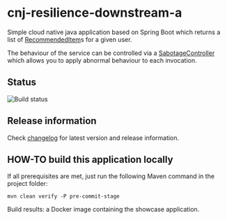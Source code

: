 # cnj-resilience-downstream-a

Simple cloud native java application based on Spring Boot which returns a list of 
[RecommendedItem](src/main/java/group/msg/at/cloud/cloudtrain/core/entity/RecommendedItem.java)s 
for a given user.

The behaviour of the service can be controlled via a 
[SabotageController](src/main/java/group/msg/at/cloud/cloudtrain/adapter/rest/SabotageController.java)
which allows you to apply abnormal behaviour to each invocation.

## Status
![Build status](https://codebuild.eu-west-1.amazonaws.com/badges?uuid=eyJlbmNyeXB0ZWREYXRhIjoiVy9sU2JuekZEeFRrK1cvZFBkVHJ1WjhTMExiSjJsdDNnSEVUUi90eXpUQ2c3dXF4bk8zSTQ1Zlg4TEdXRGVvVVljNHhtUDBFcjdpa3Nyb1NvcXQwVlg4PSIsIml2UGFyYW1ldGVyU3BlYyI6IlJVWXVmSTg4UG9XQ01GckEiLCJtYXRlcmlhbFNldFNlcmlhbCI6MX0%3D&branch=main)

## Release information

Check [changelog](changelog.md) for latest version and release information.

## HOW-TO build this application locally

If all prerequisites are met, just run the following Maven command in the project folder:

```shell 
mvn clean verify -P pre-commit-stage
```

Build results: a Docker image containing the showcase application.

